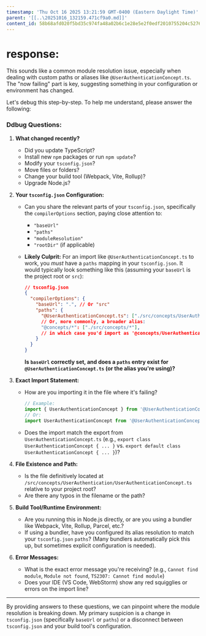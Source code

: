 ```yaml
---
timestamp: 'Thu Oct 16 2025 13:21:59 GMT-0400 (Eastern Daylight Time)'
parent: '[[..\20251016_132159.471cf9a0.md]]'
content_id: 58b68afd020f5bd35c974fa48a02b6c1e28e5e2f0edf2010755204c527694613
---
```


# response:

This sounds like a common module resolution issue, especially when dealing with custom paths or aliases like `@UserAuthenticationConcept.ts`. The "now failing" part is key, suggesting something in your configuration or environment has changed.

Let's debug this step-by-step. To help me understand, please answer the following:

### Ddbug Questions:

1. **What changed recently?**
   * Did you update TypeScript?
   * Install new `npm` packages or run `npm update`?
   * Modify your `tsconfig.json`?
   * Move files or folders?
   * Change your build tool (Webpack, Vite, Rollup)?
   * Upgrade Node.js?

2. **Your `tsconfig.json` Configuration:**
   * Can you share the relevant parts of your `tsconfig.json`, specifically the `compilerOptions` section, paying close attention to:
     * `"baseUrl"`
     * `"paths"`
     * `"moduleResolution"`
     * `"rootDir"` (if applicable)

   * **Likely Culprit:** For an import like `@UserAuthenticationConcept.ts` to work, you *must* have a `paths` mapping in your `tsconfig.json`. It would typically look something like this (assuming your `baseUrl` is the project root or `src`):

     ```json
     // tsconfig.json
     {
       "compilerOptions": {
         "baseUrl": ".", // Or "src"
         "paths": {
           "@UserAuthenticationConcept.ts": ["./src/concepts/UserAuthentication/UserAuthenticationConcept.ts"],
           // Or, more commonly, a broader alias:
           "@concepts/*": ["./src/concepts/*"],
           // in which case you'd import as '@concepts/UserAuthentication/UserAuthenticationConcept.ts'
         }
       }
     }
     ```

     **Is `baseUrl` correctly set, and does a `paths` entry exist for `@UserAuthenticationConcept.ts` (or the alias you're using)?**

3. **Exact Import Statement:**
   * How are you importing it in the file where it's failing?
     ```typescript
     // Example:
     import { UserAuthenticationConcept } from '@UserAuthenticationConcept.ts';
     // Or:
     import UserAuthenticationConcept from '@UserAuthenticationConcept.ts';
     ```
   * Does the import match the export from `UserAuthenticationConcept.ts` (e.g., `export class UserAuthenticationConcept { ... }` vs. `export default class UserAuthenticationConcept { ... }`)?

4. **File Existence and Path:**
   * Is the file definitively located at `/src/concepts/UserAuthentication/UserAuthenticationConcept.ts` relative to your project root?
   * Are there any typos in the filename or the path?

5. **Build Tool/Runtime Environment:**
   * Are you running this in Node.js directly, or are you using a bundler like Webpack, Vite, Rollup, Parcel, etc.?
   * If using a bundler, have you configured its alias resolution to match your `tsconfig.json` `paths`? (Many bundlers automatically pick this up, but sometimes explicit configuration is needed).

6. **Error Messages:**
   * What is the exact error message you're receiving? (e.g., `Cannot find module`, `Module not found`, `TS2307: Cannot find module`)
   * Does your IDE (VS Code, WebStorm) show any red squigglies or errors on the import line?

***

By providing answers to these questions, we can pinpoint where the module resolution is breaking down. My primary suspicion is a change in `tsconfig.json` (specifically `baseUrl` or `paths`) or a disconnect between `tsconfig.json` and your build tool's configuration.
